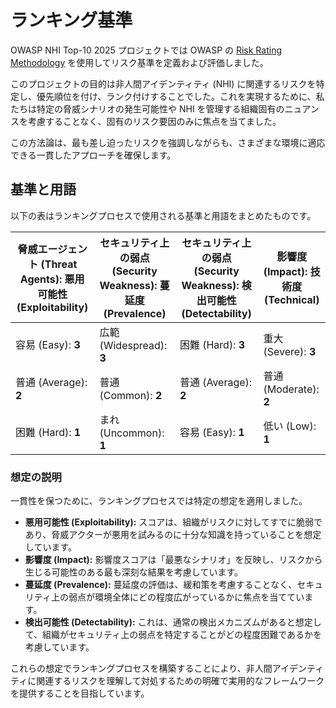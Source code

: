 # ランキング基準

OWASP NHI Top-10 2025 プロジェクトでは OWASP の [Risk Rating Methodology](https://owasp.org/www-community/OWASP_Risk_Rating_Methodology) を使用してリスク基準を定義および評価しました。

このプロジェクトの目的は非人間アイデンティティ (NHI) に関連するリスクを特定し、優先順位を付け、ランク付けすることでした。これを実現するために、私たちは特定の脅威シナリオの発生可能性や NHI を管理する組織固有のニュアンスを考慮することなく、固有のリスク要因のみに焦点を当てました。

この方法論は、最も差し迫ったリスクを強調しながらも、さまざまな環境に適応できる一貫したアプローチを確保します。

## 基準と用語

以下の表はランキングプロセスで使用される基準と用語をまとめたものです。

| **脅威エージェント (Threat Agents): 悪用可能性 (Exploitability)** | **セキュリティ上の弱点 (Security Weakness): 蔓延度 (Prevalence)** | **セキュリティ上の弱点 (Security Weakness): 検出可能性 (Detectability)** | **影響度 (Impact): 技術度 (Technical)** |
|----------------------------------|------------------------------------|--------------------------------------|------------------------|
| 容易 (Easy): **3**               | 広範 (Widespread): **3**           | 困難 (Hard): **3**                   | 重大 (Severe): **3**   |
| 普通 (Average): **2**            | 普通 (Common): **2**               | 普通 (Average): **2**                | 普通 (Moderate): **2** |
| 困難 (Hard): **1**               | まれ (Uncommon): **1**             | 容易 (Easy): **1**                   | 低い (Low): **1**      |

### 想定の説明

一貫性を保つために、ランキングプロセスでは特定の想定を適用しました。

- **悪用可能性 (Exploitability):** スコアは、組織がリスクに対してすでに脆弱であり、脅威アクターが悪用を試みるのに十分な知識を持っていることを想定しています。
- **影響度 (Impact):** 影響度スコアは「最悪なシナリオ」を反映し、リスクから生じる可能性のある最も深刻な結果を考慮しています。
- **蔓延度 (Prevalence):** 蔓延度の評価は、緩和策を考慮することなく、セキュリティ上の弱点が環境全体にどの程度広がっているかに焦点を当てています。
- **検出可能性 (Detectability):** これは、通常の検出メカニズムがあると想定して、組織がセキュリティ上の弱点を特定することがどの程度困難であるかを考慮しています。

これらの想定でランキングプロセスを構築することにより、非人間アイデンティティに関連するリスクを理解して対処するための明確で実用的なフレームワークを提供することを目指しています。
